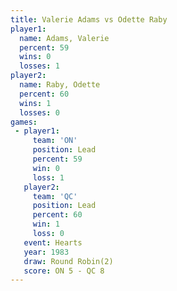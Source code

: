 ```yaml
---
title: Valerie Adams vs Odette Raby
player1:              
  name: Adams, Valerie
  percent: 59         
  wins: 0             
  losses: 1           
player2:              
  name: Raby, Odette  
  percent: 60         
  wins: 1             
  losses: 0           
games:
 - player1:        
     team: 'ON'    
     position: Lead
     percent: 59   
     win: 0        
     loss: 1       
   player2:        
     team: 'QC'    
     position: Lead
     percent: 60   
     win: 1        
     loss: 0       
   event: Hearts       
   year: 1983          
   draw: Round Robin(2)
   score: ON 5 - QC 8  
---
```

